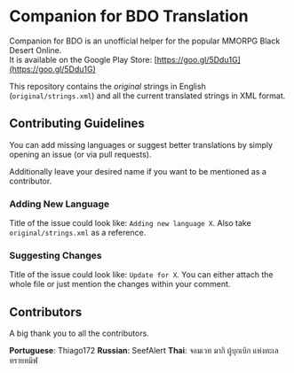 Companion for BDO Translation
=============================
Companion for BDO is an unofficial helper for the popular MMORPG Black Desert Online.                         
It is available on the Google Play Store: [https://goo.gl/5Ddu1G](https://goo.gl/5Ddu1G)

This repository contains the *original* strings in English (```original/strings.xml```) and all the current translated strings in XML format.

## Contributing Guidelines
You can add missing languages or suggest better translations by simply opening an issue (or via pull requests).

Additionally leave your desired name if you want to be mentioned as a contributor.

### Adding New Language
Title of the issue could look like: ```Adding new language X```. Also take ```original/strings.xml``` as a reference.

### Suggesting Changes
Title of the issue could look like: ```Update for X```. You can either attach the whole file or just mention the changes within your comment.

## Contributors
A big thank you to all the contributors.

**Portuguese**: Thiago172
**Russian**: SeefAlert
**Thai**: จอมเวท มากิ ผู้บุกเบิก แห่งทะเลทรายทมิฬ
